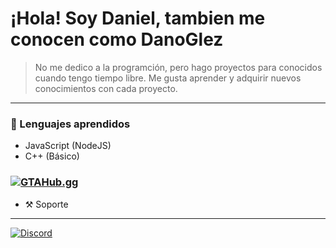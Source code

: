 # ¡Hola! Soy Daniel, tambien me conocen como DanoGlez
> No me dedico a la programción, pero hago proyectos para conocidos cuando tengo tiempo libre.
> Me gusta aprender y adquirir nuevos conocimientos con cada proyecto.

---

### 🔩 Lenguajes aprendidos
- JavaScript (NodeJS)
- C++ (Básico)

### [![GTAHub.gg](GTAHUB.GG)](gtahub.gg)
- ⚒️ Soporte
---
[![Discord](https://i.imgur.com/pJYvlQu.png)](https://discord.gg/u7sAMDuFAK)


